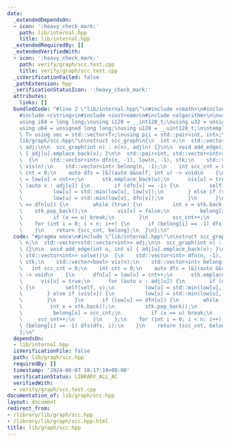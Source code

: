 ```yaml
---
data:
  _extendedDependsOn:
  - icon: ':heavy_check_mark:'
    path: lib/internal.hpp
    title: lib/internal.hpp
  _extendedRequiredBy: []
  _extendedVerifiedWith:
  - icon: ':heavy_check_mark:'
    path: verify/graph/scc.test.cpp
    title: verify/graph/scc.test.cpp
  _isVerificationFailed: false
  _pathExtension: hpp
  _verificationStatusIcon: ':heavy_check_mark:'
  attributes:
    links: []
  bundledCode: "#line 2 \"lib/internal.hpp\"\n#include <cmath>\n#include <vector>\n\
    #include <cstring>\n#include <iostream>\n#include <algorithm>\n\nusing i32 = int;\n\
    using i64 = long long;\nusing i128 = __int128_t;\nusing u32 = unsigned int;\n\
    using u64 = unsigned long long;\nusing u128 = __uint128_t;\n\ntemplate<typename\
    \ T> using vec = std::vector<T>;\nusing pii = std::pair<int, int>;\n#line 3 \"\
    lib/graph/scc.hpp\"\n\nstruct scc_graph\n{\n  int n;\n  std::vector<std::vector<int>>\
    \ adj;\n\n  scc_graph(int n) : n(n), adj(n) {}\n\n  void add_edge(int u, int v)\
    \ { adj[u].emplace_back(v); }\n\n  std::pair<int, std::vector<int>> solve()\n\
    \  {\n    std::vector<int> dfn(n, -1), low(n, -1), stk;\n    std::vector<bool>\
    \ vis(n);\n    std::vector<int> belong(n, -1);\n    int scc_cnt = 0;\n    int\
    \ cnt = 0;\n    auto dfs = [&](auto &&self, int u) -> void\n    {\n      dfn[u]\
    \ = low[u] = cnt++;\n      stk.emplace_back(u);\n      vis[u] = true;\n      for\
    \ (auto v : adj[u]) {\n        if (dfn[v] == -1) {\n          self(self, v);\n\
    \          low[u] = std::min(low[u], low[v]);\n        } else if (vis[v]) {\n\
    \          low[u] = std::min(low[u], dfn[v]);\n        }\n      }\n      if (low[u]\
    \ == dfn[u]) {\n        while (true) {\n          int x = stk.back();\n      \
    \    stk.pop_back();\n          vis[x] = false;\n          belong[x] = scc_cnt;\n\
    \          if (x == u) break;\n        }\n        scc_cnt++;\n      }\n    };\n\
    \    for (int i = 0; i < n; i++) {\n      if (belong[i] == -1) dfs(dfs, i);\n\
    \    }\n    return {scc_cnt, belong};\n  }\n};\n"
  code: "#pragma once\n#include \"lib/internal.hpp\"\n\nstruct scc_graph\n{\n  int\
    \ n;\n  std::vector<std::vector<int>> adj;\n\n  scc_graph(int n) : n(n), adj(n)\
    \ {}\n\n  void add_edge(int u, int v) { adj[u].emplace_back(v); }\n\n  std::pair<int,\
    \ std::vector<int>> solve()\n  {\n    std::vector<int> dfn(n, -1), low(n, -1),\
    \ stk;\n    std::vector<bool> vis(n);\n    std::vector<int> belong(n, -1);\n \
    \   int scc_cnt = 0;\n    int cnt = 0;\n    auto dfs = [&](auto &&self, int u)\
    \ -> void\n    {\n      dfn[u] = low[u] = cnt++;\n      stk.emplace_back(u);\n\
    \      vis[u] = true;\n      for (auto v : adj[u]) {\n        if (dfn[v] == -1)\
    \ {\n          self(self, v);\n          low[u] = std::min(low[u], low[v]);\n\
    \        } else if (vis[v]) {\n          low[u] = std::min(low[u], dfn[v]);\n\
    \        }\n      }\n      if (low[u] == dfn[u]) {\n        while (true) {\n \
    \         int x = stk.back();\n          stk.pop_back();\n          vis[x] = false;\n\
    \          belong[x] = scc_cnt;\n          if (x == u) break;\n        }\n   \
    \     scc_cnt++;\n      }\n    };\n    for (int i = 0; i < n; i++) {\n      if\
    \ (belong[i] == -1) dfs(dfs, i);\n    }\n    return {scc_cnt, belong};\n  }\n\
    };\n"
  dependsOn:
  - lib/internal.hpp
  isVerificationFile: false
  path: lib/graph/scc.hpp
  requiredBy: []
  timestamp: '2024-06-07 18:17:19+08:00'
  verificationStatus: LIBRARY_ALL_AC
  verifiedWith:
  - verify/graph/scc.test.cpp
documentation_of: lib/graph/scc.hpp
layout: document
redirect_from:
- /library/lib/graph/scc.hpp
- /library/lib/graph/scc.hpp.html
title: lib/graph/scc.hpp
---
```

